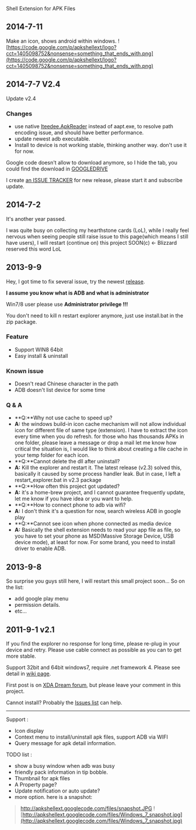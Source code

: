 Shell Extension for APK Files
## 2014-7-11 ##
Make an icon, shows android within windows. ![https://code.google.com/p/apkshellext/logo?cct=1405098752&nonsense=something_that_ends_with.png](https://code.google.com/p/apkshellext/logo?cct=1405098752&nonsense=something_that_ends_with.png)

## 2014-7-7 V2.4 ##
Update v2.4

### Changes ###
  * use native [Iteedee.ApkReader](https://github.com/hylander0/Iteedee.ApkReader) instead of aapt.exe, to resolve path encoding issue, and should have better performance.
  * update newest adb executable.
  * Install to device is not working stable, thinking another way. don't use it for now.

Google code doesn't allow to download anymore, so I hide the tab, you could find the download in [GOOGLEDRIVE](https://drive.google.com/folderview?id=0B6ZEW0Or_P6gSzQ3Z1JrZVNUMkk&usp=sharing)

I create [an ISSUE TRACKER](https://code.google.com/p/apkshellext/issues/detail?id=28) for new release, please start it and subscribe update.


## 2014-7-2 ##
It's another year passed.

I was quite busy on collecting my hearthstone cards (LoL), while I really feel nervous when seeing people still raise issue to this page(which means I still have users), I will restart (continue on) this project SOON(c) <- Blizzard reserved this word LoL

## 2013-9-9 ##
Hey, I got time to fix several issue, try the newest [release](https://apkshellext.googlecode.com/files/apkshellext_2_3.zip).

**I assume you know what is ADB and what is administrator**

Win7/8 user please use **Administrator privilege !!!**

You don't need to kill n restart explorer anymore, just use install.bat in the zip package.

### Feature ###
  * Support WIN8 64bit
  * Easy install & uninstall
### Known issue ###
  * Doesn't read Chinese character in the path
  * ADB doesn't list device for some time

### Q & A ###
  * **Q:**Why not use cache to speed up?
  * **A:** the windows build-in icon cache mechanism will not allow individual icon for different file of same type (extension). I have to extract the icon every time when you do refresh. for those who has thousands APKs in one folder, please leave a message or drop a mail let me know how critical the situation is, I would like to think about creating a file cache in your temp folder for each icon.
  * **Q:**Cannot delete the dll after uninstall?
  * **A:** Kill the explorer and restart it. The latest release (v2.3) solved this, basically it caused by some process handler leak. But in case, I left a restart\_explorer.bat in v2.3 package
  * **Q:**How often this project got updated?
  * **A:** it's a home-brew project, and I cannot guarantee frequently update, let me know if you have idea or you want to help.
  * **Q:**How to connect phone to adb via wifi?
  * **A:** I don't think it's a question for now, search wireless ADB in google play
  * **Q:**Cannot see icon when phone connected as media device
  * **A:** Basically the shell extension needs to read your app file as file, so you have to set your phone as MSD(Massive Storage Device, USB device mode), at least for now. For some brand, you need to install driver to enable ADB.

## 2013-9-8 ##

So surprise you guys still here, I will restart this small project soon...
So on the list:
  * add google play menu
  * permission details.
  * etc...

## 2011-9-1 v2.1 ##

If you find the explorer no response for long time, please re-plug in your device and retry. Please use cable connect as possible as you can to get more stable.

Support 32bit and 64bit windows7, require .net framework 4.
Please see detail in [wiki page](http://code.google.com/p/apkshellext/wiki/Usage).

First post is on [XDA Dream forum](http://forum.xda-developers.com/showthread.php?t=577735&page=1), but please leave your comment in this project.

Cannot install? Probably the [Issues list](http://code.google.com/p/apkshellext/issues/list?can=1&q=&colspec=ID+Type+Status+Priority+Milestone+Owner+Summary&cells=tiles) can help.

---

Support :
  * Icon display
  * Context menu to install/uninstall apk files, support ADB via WIFI
  * Query message for apk detail information.

TODO list :
  * show a busy window when adb was busy
  * friendly pack information in tip bobble.
  * Thumbnail for apk files
  * A Property page?
  * Update notification or auto update?
  * more option.
here is a snapshot:
> http://apkshellext.googlecode.com/files/snapshot.JPG
> ![http://apkshellext.googlecode.com/files/Windows_7_snapshot.jpg](http://apkshellext.googlecode.com/files/Windows_7_snapshot.jpg)